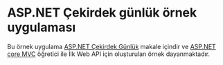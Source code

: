 # <a name="aspnet-core-logging-sample-application"></a>ASP.NET Çekirdek günlük örnek uygulaması

Bu örnek uygulama [ASP.NET Çekirdek Günlük](https://docs.microsoft.com/aspnet/core/fundamentals/logging/index) makale içindir ve [ASP.NET core MVC](https://docs.microsoft.com/aspnet/core/tutorials/first-web-api) öğretici ile İlk Web API için oluşturulan örnek dayanmaktadır.
